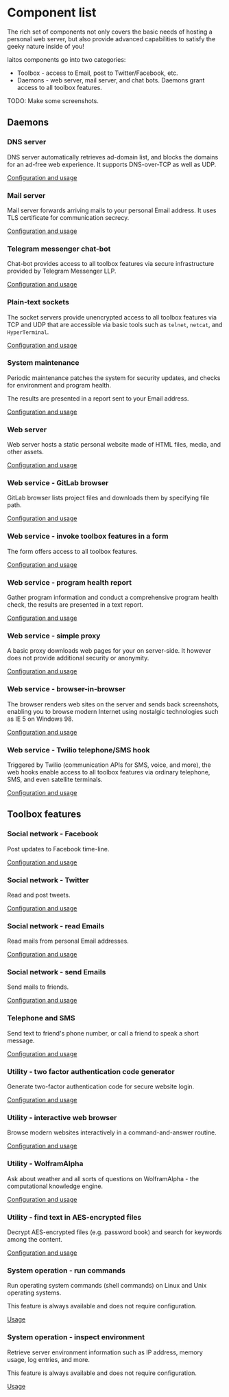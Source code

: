 # Component list

The rich set of components not only covers the basic needs of hosting a personal web server,
but also provide advanced capabilities to satisfy the geeky nature inside of you!

laitos components go into two categories:
- Toolbox - access to Email, post to Twitter/Facebook, etc.
- Daemons - web server, mail server, and chat bots. Daemons grant access to all toolbox features.

TODO: Make some screenshots.

## Daemons

### DNS server
DNS server automatically retrieves ad-domain list, and blocks the domains for an ad-free web experience.
It supports DNS-over-TCP as well as UDP.

[Configuration and usage](https://github.com/HouzuoGuo/laitos/wiki/Daemon:-DNS-server)

### Mail server
Mail server forwards arriving mails to your personal Email address. It uses TLS certificate for communication secrecy.

[Configuration and usage](https://github.com/HouzuoGuo/laitos/wiki/Daemon:-mail-server)

### Telegram messenger chat-bot
Chat-bot provides access to all toolbox features via secure infrastructure provided by Telegram Messenger LLP.

[Configuration and usage](https://github.com/HouzuoGuo/laitos/wiki/Daemon:-telegram-chat-bot)

### Plain-text sockets
The socket servers provide unencrypted access to all toolbox features via TCP and UDP that are accessible via basic tools
such as `telnet`, `netcat`, and `HyperTerminal`.

[Configuration and usage](https://github.com/HouzuoGuo/laitos/wiki/Daemon:-plain-text-sockets)

### System maintenance
Periodic maintenance patches the system for security updates, and checks for environment and program health.

The results are presented in a report sent to your Email address.

[Configuration and usage](https://github.com/HouzuoGuo/laitos/wiki/Daemon:-system-maintenance)

### Web server
Web server hosts a static personal website made of HTML files, media, and other assets.

[Configuration and usage](https://github.com/HouzuoGuo/laitos/wiki/Daemon:-web-server)

### Web service - GitLab browser
GitLab browser lists project files and downloads them by specifying file path.

[Configuration and usage](https://github.com/HouzuoGuo/laitos/wiki/Web-service:-GitLab-browser)

### Web service - invoke toolbox features in a form
The form offers access to all toolbox features.

[Configuration and usage](https://github.com/HouzuoGuo/laitos/wiki/Web-service:-toolbox-features-form)

### Web service - program health report
Gather program information and conduct a comprehensive program health check, the results are presented in a text report.

[Configuration and usage](https://github.com/HouzuoGuo/laitos/wiki/Web-service:-health-report)

### Web service - simple proxy
A basic proxy downloads web pages for your on server-side. It however does not provide additional security or anonymity.

[Configuration and usage](https://github.com/HouzuoGuo/laitos/wiki/Web-service:-simple-proxy)

### Web service - browser-in-browser
The browser renders web sites on the server and sends back screenshots, enabling you to browse modern Internet using nostalgic
technologies such as IE 5 on Windows 98.

[Configuration and usage](https://github.com/HouzuoGuo/laitos/wiki/Web-service:-browser-in-browser)

### Web service - Twilio telephone/SMS hook
Triggered by Twilio (communication APIs for SMS, voice, and more), the web hooks enable access to all toolbox features via
ordinary telephone, SMS, and even satellite terminals.

[Configuration and usage](https://github.com/HouzuoGuo/laitos/wiki/Web-service:-telephone-and-SMS-hook-with-Twilio)

## Toolbox features

### Social network - Facebook
Post updates to Facebook time-line.

[Configuration and usage](https://github.com/HouzuoGuo/laitos/wiki/Toolbox:-Facebook)

### Social network - Twitter
Read and post tweets.

[Configuration and usage](https://github.com/HouzuoGuo/laitos/wiki/Toolbox:-Twitter)

### Social network - read Emails
Read mails from personal Email addresses.

[Configuration and usage](https://github.com/HouzuoGuo/laitos/wiki/Toolbox:-read-Emails)

### Social network - send Emails
Send mails to friends.

[Configuration and usage](https://github.com/HouzuoGuo/laitos/wiki/Toolbox:-send-Emails)

### Telephone and SMS
Send text to friend's phone number, or call a friend to speak a short message.

[Configuration and usage](https://github.com/HouzuoGuo/laitos/wiki/Toolbox:-telephone-and-SMS)

### Utility - two factor authentication code generator
Generate two-factor authentication code for secure website login.

[Configuration and usage](https://github.com/HouzuoGuo/laitos/wiki/Toolbox:-two-factor-authentication-code-generator)

### Utility - interactive web browser
Browse modern websites interactively in a command-and-answer routine.

[Configuration and usage](https://github.com/HouzuoGuo/laitos/wiki/Toolbox:-interactive-web-browser)

### Utility - WolframAlpha
Ask about weather and all sorts of questions on WolframAlpha - the computational knowledge engine.

[Configuration and usage](https://github.com/HouzuoGuo/laitos/wiki/Toolbox:-WolframAlpha)

### Utility - find text in AES-encrypted files
Decrypt AES-encrypted files (e.g. password book) and search for keywords among the content.

[Configuration and usage](https://github.com/HouzuoGuo/laitos/wiki/Toolbox:-find-text-in-AES-encrypted-files)

### System operation - run commands
Run operating system commands (shell commands) on Linux and Unix operating systems.

This feature is always available and does not require configuration.

[Usage](https://github.com/HouzuoGuo/laitos/wiki/Toolbox:-run-system-commands)

### System operation - inspect environment
Retrieve server environment information such as IP address, memory usage, log entries, and more.

This feature is always available and does not require configuration.

[Usage](https://github.com/HouzuoGuo/laitos/wiki/Toolbox:-inspect-environment)